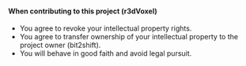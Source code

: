 #### When contributing to this project (r3dVoxel)
* You agree to revoke your intellectual property rights.
* You agree to transfer ownership of your intellectual property to the project owner (bit2shift).
* You will behave in good faith and avoid legal pursuit.
